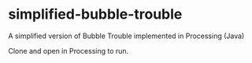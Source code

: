 # simplified-bubble-trouble
A simplified version of Bubble Trouble implemented in Processing (Java)

Clone and open in Processing to run.
